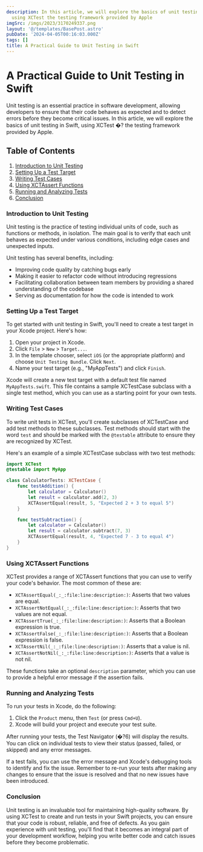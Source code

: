 ```yaml
---
description: In this article, we will explore the basics of unit testing in Swift,
  using XCTest the testing framework provided by Apple
imgSrc: /imgs/2023/3170249337.png
layout: '@/templates/BasePost.astro'
pubDate: '2024-04-05T00:16:03.000Z'
tags: []
title: A Practical Guide to Unit Testing in Swift
---
```


# A Practical Guide to Unit Testing in Swift

Unit testing is an essential practice in software development, allowing developers to ensure that their code behaves as expected and to detect errors before they become critical issues. In this article, we will explore the basics of unit testing in Swift, using XCTest �? the testing framework provided by Apple.

## Table of Contents
1. [Introduction to Unit Testing](#introduction-to-unit-testing)
2. [Setting Up a Test Target](#setting-up-a-test-target)
3. [Writing Test Cases](#writing-test-cases)
4. [Using XCTAssert Functions](#using-xctassert-functions)
5. [Running and Analyzing Tests](#running-and-analyzing-tests)
6. [Conclusion](#conclusion)

### Introduction to Unit Testing

Unit testing is the practice of testing individual units of code, such as functions or methods, in isolation. The main goal is to verify that each unit behaves as expected under various conditions, including edge cases and unexpected inputs. 

Unit testing has several benefits, including:

- Improving code quality by catching bugs early
- Making it easier to refactor code without introducing regressions
- Facilitating collaboration between team members by providing a shared understanding of the codebase
- Serving as documentation for how the code is intended to work

### Setting Up a Test Target

To get started with unit testing in Swift, you'll need to create a test target in your Xcode project. Here's how:

1. Open your project in Xcode.
2. Click `File` > `New` > `Target...`.
3. In the template chooser, select `iOS` (or the appropriate platform) and choose `Unit Testing Bundle`. Click `Next`.
4. Name your test target (e.g., "MyAppTests") and click `Finish`.

Xcode will create a new test target with a default test file named `MyAppTests.swift`. This file contains a sample XCTestCase subclass with a single test method, which you can use as a starting point for your own tests.

### Writing Test Cases

To write unit tests in XCTest, you'll create subclasses of XCTestCase and add test methods to these subclasses. Test methods should start with the word `test` and should be marked with the `@testable` attribute to ensure they are recognized by XCTest.

Here's an example of a simple XCTestCase subclass with two test methods:

```swift
import XCTest
@testable import MyApp

class CalculatorTests: XCTestCase {
    func testAddition() {
        let calculator = Calculator()
        let result = calculator.add(2, 3)
        XCTAssertEqual(result, 5, "Expected 2 + 3 to equal 5")
    }

    func testSubtraction() {
        let calculator = Calculator()
        let result = calculator.subtract(7, 3)
        XCTAssertEqual(result, 4, "Expected 7 - 3 to equal 4")
    }
}
```

### Using XCTAssert Functions

XCTest provides a range of XCTAssert functions that you can use to verify your code's behavior. The most common of these are:

- `XCTAssertEqual(_:_:file:line:description:)`: Asserts that two values are equal.
- `XCTAssertNotEqual(_:_:file:line:description:)`: Asserts that two values are not equal.
- `XCTAssertTrue(_:_:file:line:description:)`: Asserts that a Boolean expression is true.
- `XCTAssertFalse(_:_:file:line:description:)`: Asserts that a Boolean expression is false.
- `XCTAssertNil(_:_:file:line:description:)`: Asserts that a value is nil.
- `XCTAssertNotNil(_:_:file:line:description:)`: Asserts that a value is not nil.

These functions take an optional `description` parameter, which you can use to provide a helpful error message if the assertion fails.

### Running and Analyzing Tests

To run your tests in Xcode, do the following:

1. Click the `Product` menu, then `Test` (or press `Cmd+U`).
2. Xcode will build your project and execute your test suite.

After running your tests, the Test Navigator (�?6) will display the results. You can click on individual tests to view their status (passed, failed, or skipped) and any error messages.

If a test fails, you can use the error message and Xcode's debugging tools to identify and fix the issue. Remember to re-run your tests after making any changes to ensure that the issue is resolved and that no new issues have been introduced.

### Conclusion

Unit testing is an invaluable tool for maintaining high-quality software. By using XCTest to create and run tests in your Swift projects, you can ensure that your code is robust, reliable, and free of defects. As you gain experience with unit testing, you'll find that it becomes an integral part of your development workflow, helping you write better code and catch issues before they become problematic.